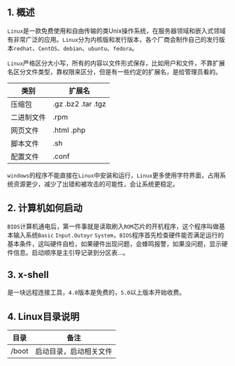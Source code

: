 ## 1. 概述

```Linux```是一款免费使用和自由传输的类Unix操作系统，在服务器领域和嵌入式领域有非常广泛的应用。```Linux```分为内核版和发行版本，各个厂商会制作自己的发行版本```redhat```、```CentOS```、```debian```、```ubuntu```、```fedora```。

```Linux```严格区分大小写，所有的内容以文件形式保存，比如用户和文件，不靠扩展名区分文件类型，靠权限来区分，但是有一些约定的扩展名，是给管理员看的。

| 类别 | 扩展名 |
| ---- | ---- |
| 压缩包 | .gz  .bz2 .tar  .tgz |
| 二进制文件 | .rpm |
| 网页文件 | .html .php |
| 脚本文件 | .sh |
| 配置文件 | .conf |

```windows```的程序不能直接在```Linux```中安装和运行，```Linux```更多使用字符界面，占用系统资源更少，减少了出错和被攻击的可能性，会让系统更稳定。

## 2. 计算机如何启动

```BIOS```计算机通电后，第一件事就是读取刷入```ROM```芯片的开机程序，这个程序叫做基本输入系统```Basic``` ```Input.Outoyr``` ```System```，```BIOS```程序首先检查硬件能否满足运行的基本条件，这叫硬件自检，如果硬件出现问题，会蜂鸣报警，如果没问题，显示硬件信息。启动顺序是主引导记录到分区表...。

## 3. x-shell

是一块远程连接工具，```4.0```版本是免费的，```5.0```以上版本开始收费。

## 4. Linux目录说明

| 目录 | 备注 |
| --- | --- |
| /boot | 启动目录，启动相关文件 |